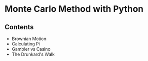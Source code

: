 # Monte Carlo Method with Python

## Contents
- Brownian Motion
- Calculating Pi
- Gambler vs Casino
- The Drunkard's Walk
